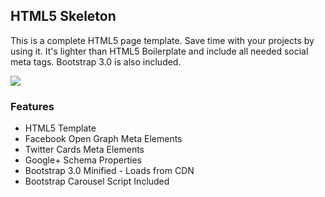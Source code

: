 ## HTML5 Skeleton ##

This is a complete HTML5 page template. Save time with your projects by using it. It's lighter than HTML5 Boilerplate and include all needed social meta tags. Bootstrap 3.0 is also included.

![](http://mattrobinsoncv.neocities.org/bootstrap.jpg)

### Features
* HTML5 Template
* Facebook Open Graph Meta Elements
* Twitter Cards Meta Elements
* Google+ Schema Properties
* Bootstrap 3.0 Minified - Loads from CDN 
* Bootstrap Carousel Script Included
